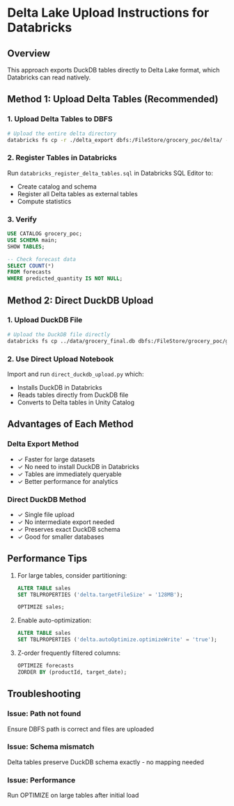 # Delta Lake Upload Instructions for Databricks

## Overview

This approach exports DuckDB tables directly to Delta Lake format, which Databricks can read natively.

## Method 1: Upload Delta Tables (Recommended)

### 1. Upload Delta Tables to DBFS

```bash
# Upload the entire delta directory
databricks fs cp -r ./delta_export dbfs:/FileStore/grocery_poc/delta/ --overwrite
```

### 2. Register Tables in Databricks

Run `databricks_register_delta_tables.sql` in Databricks SQL Editor to:
- Create catalog and schema
- Register all Delta tables as external tables
- Compute statistics

### 3. Verify

```sql
USE CATALOG grocery_poc;
USE SCHEMA main;
SHOW TABLES;

-- Check forecast data
SELECT COUNT(*) 
FROM forecasts 
WHERE predicted_quantity IS NOT NULL;
```

## Method 2: Direct DuckDB Upload

### 1. Upload DuckDB File

```bash
# Upload the DuckDB file directly
databricks fs cp ../data/grocery_final.db dbfs:/FileStore/grocery_poc/grocery_final.db
```

### 2. Use Direct Upload Notebook

Import and run `direct_duckdb_upload.py` which:
- Installs DuckDB in Databricks
- Reads tables directly from DuckDB file
- Converts to Delta tables in Unity Catalog

## Advantages of Each Method

### Delta Export Method
- ✓ Faster for large datasets
- ✓ No need to install DuckDB in Databricks
- ✓ Tables are immediately queryable
- ✓ Better performance for analytics

### Direct DuckDB Method
- ✓ Single file upload
- ✓ No intermediate export needed
- ✓ Preserves exact DuckDB schema
- ✓ Good for smaller databases

## Performance Tips

1. For large tables, consider partitioning:
   ```sql
   ALTER TABLE sales 
   SET TBLPROPERTIES ('delta.targetFileSize' = '128MB');
   
   OPTIMIZE sales;
   ```

2. Enable auto-optimization:
   ```sql
   ALTER TABLE sales 
   SET TBLPROPERTIES ('delta.autoOptimize.optimizeWrite' = 'true');
   ```

3. Z-order frequently filtered columns:
   ```sql
   OPTIMIZE forecasts 
   ZORDER BY (productId, target_date);
   ```

## Troubleshooting

### Issue: Path not found
Ensure DBFS path is correct and files are uploaded

### Issue: Schema mismatch
Delta tables preserve DuckDB schema exactly - no mapping needed

### Issue: Performance
Run OPTIMIZE on large tables after initial load
